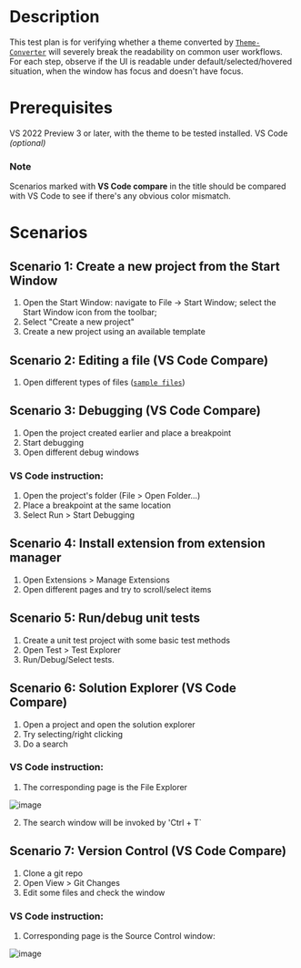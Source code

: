 # Description

This test plan is for verifying whether a theme converted by
[`Theme-Converter`](https://github.com/microsoft/theme-converter/tree/main/ThemeConverter/ThemeConverter)
will severely break the readability on common user workflows. For each step,
observe if the UI is readable under default/selected/hovered situation, when the
window has focus and doesn't have focus.

# Prerequisites

VS 2022 Preview 3 or later, with the theme to be tested installed. VS Code
_(optional)_

### Note

Scenarios marked with **VS Code compare** in the title should be compared with
VS Code to see if there's any obvious color mismatch.

# Scenarios

## Scenario 1: Create a new project from the Start Window

1. Open the Start Window: navigate to File -> Start Window; select the Start
   Window icon from the toolbar;
2. Select "Create a new project"
3. Create a new project using an available template

## Scenario 2: Editing a file (VS Code Compare)

1. Open different types of files
   ([`sample files`](https://github.com/kai-oswald/NightOwl-VS-Theme/tree/master/demo))

## Scenario 3: Debugging (VS Code Compare)

1. Open the project created earlier and place a breakpoint
2. Start debugging
3. Open different debug windows

### VS Code instruction:

1. Open the project's folder (File > Open Folder...)
2. Place a breakpoint at the same location
3. Select Run > Start Debugging

## Scenario 4: Install extension from extension manager

1. Open Extensions > Manage Extensions
2. Open different pages and try to scroll/select items

## Scenario 5: Run/debug unit tests

1. Create a unit test project with some basic test methods
2. Open Test > Test Explorer
3. Run/Debug/Select tests.

## Scenario 6: Solution Explorer (VS Code Compare)

1. Open a project and open the solution explorer
2. Try selecting/right clicking
3. Do a search

### VS Code instruction:

1. The corresponding page is the File Explorer

![`image`](https://user-images.githubusercontent.com/14095891/129639337-f78e5b53-bcce-4ee5-a885-fa15cb390f19.png)

2. The search window will be invoked by 'Ctrl + T`

## Scenario 7: Version Control (VS Code Compare)

1. Clone a git repo
2. Open View > Git Changes
3. Edit some files and check the window

### VS Code instruction:

1. Corresponding page is the Source Control window:

![`image`](https://user-images.githubusercontent.com/14095891/129639468-eafe2687-1284-42cf-b3c7-0e4e0da52ec2.png)
